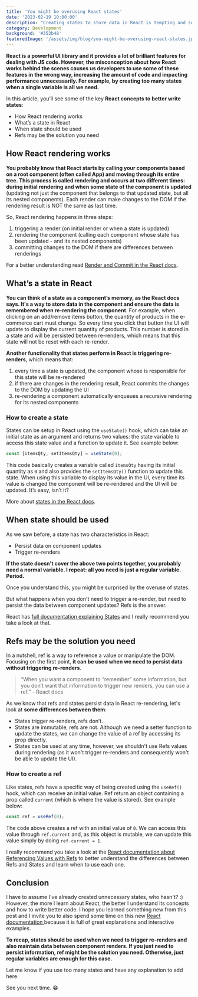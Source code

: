 ```yaml
---
title: 'You might be overusing React states'
date: '2023-02-19 10:00:00'
description: "Creating states to store data in React is tempting and sometimes we overuse this feature because we don't quite understand how it works."
category: Development
background: '#353b48'
featuredImage: '/assets/img/blog/you-might-be-overusing-react-states.jpg'
---
```


**React is a powerful UI library and it provides a lot of brilliant features for dealing with JS code. However, the misconception about how React works behind the scenes causes us developers to use some of these features in the wrong way, increasing the amount of code and impacting performance unnecessarily. For example, by creating too many states when a single variable is all we need.**

In this article, you’ll see some of the key **React concepts to better write states**:

- How React rendering works
- What’s a state in React
- When state should be used
- Refs may be the solution you need

## How React rendering works

**You probably know that React starts by calling your components based on a root component (often called App) and moving through its entire tree. This process is called rendering and occurs at two different times: during initial rendering and when some state of the component is updated** (updating not just the component that belongs to that updated state, but all its nested components). Each render can make changes to the DOM if the rendering result is NOT the same as last time.

So, React rendering happens in three steps:

1. triggering a render (on initial render or when a state is updated)
2. rendering the component (calling each component whose state has been updated - and its nested components)
3. committing changes to the DOM if there are differences between renderings

For a better understanding read [Render and Commit in the React docs](https://beta.reactjs.org/learn/render-and-commit#step-1-trigger-a-render).

## What’s a state in React

**You can think of a state as a component’s memory, as the React docs says. It's a way to store data in the component and ensure the data is remembered when re-rendering the component**. For example, when clicking on an add/remove items button, the quantity of products in the e-commerce cart must change. So every time you click that button the UI will update to display the current quantity of products. This number is stored in a state and will be persisted between re-renders, which means that this state will not be reset with each re-render.

**Another functionality that states perform in React is triggering re-renders**, which means that:

1. every time a state is updated, the component whose is responsible for this state will be re-rendered
2. if there are changes in the rendering result, React commits the changes to the DOM by updating the UI
3. re-rendering a component automatically enqueues a recursive rendering for its nested components

### How to create a state

States can be setup in React using the `useState()` hook, which can take an initial state as an argument and returns two values: the state variable to access this state value and a function to update it. See example below:

```javascript
const [itemsQty, setItemsQty] = useState(0);
```

This code basically creates a variable called `itemsQty` having its initial quantity as `0` and also provides the `setItemsQty()` function to update this state. When using this variable to display its value in the UI, every time its value is changed the component will be re-rendered and the UI will be updated. It’s easy, isn’t it?

More about [states in the React docs](https://beta.reactjs.org/learn/state-a-components-memory).

## When state should be used

As we saw before, a state has two characteristics in React:

- Persist data on component updates
- Trigger re-renders

**If the state doesn't cover the above two points together, you probably need a normal variable. I repeat: all you need is just a regular variable. Period.**

Once you understand this, you might be surprised by the overuse of states.

But what happens when you don't need to trigger a re-render, but need to persist the data between component updates? Refs is the answer.

React has [full documentation explaining States](https://beta.reactjs.org/learn/managing-state) and I really recommend you take a look at that.

## Refs may be the solution you need

In a nutshell, ref is a way to reference a value or manipulate the DOM. Focusing on the first point, **it can be used when we need to persist data without triggering re-renders**.

> “When you want a component to “remember” some information, but you don’t want that information to trigger new renders, you can use a ref.” - React docs

As we know that refs and states persist data in React re-rendering, let's look at **some differences between them**:

- States trigger re-renders, refs don’t.
- States are immutable, refs are not. Although we need a setter function to update the states, we can change the value of a ref by accessing its prop directly.
- States can be used at any time, however, we shouldn't use Refs values during rendering (as it won't trigger re-renders and consequently won't be able to update the UI).

### How to create a ref

Like states, refs have a specific way of being created using the `useRef()` hook, which can receive an initial value. Ref return an object containing a prop called `current` (which is where the value is stored). See example below:

```javascript
const ref = useRef(0);
```

The code above creates a ref with an initial value of `0`. We can access this value through `ref.current` and, as this object is mutable, we can update this value simply by doing `ref.current = 1`.

I really recommend you take a look at the [React documentation about Referencing Values with Refs](https://beta.reactjs.org/learn/referencing-values-with-refs) to better understand the differences between Refs and States and learn when to use each one.

## Conclusion

I have to assume I've already created unnecessary states, who hasn't? :) However, the more I learn about React, the better I understand its concepts and how to write better code. I hope you learned something new from this post and I invite you to also spend some time on this new [React documentation ](https://beta.reactjs.org/)because it is full of great explanations and interactive examples.

**To recap, states should be used when we need to trigger re-renders and also maintain data between component renders. If you just need to persist information, ref might be the solution you need. Otherwise, just regular variables are enough for this case.**

Let me know if you use too many states and have any explanation to add here.

See you next time. 😁
